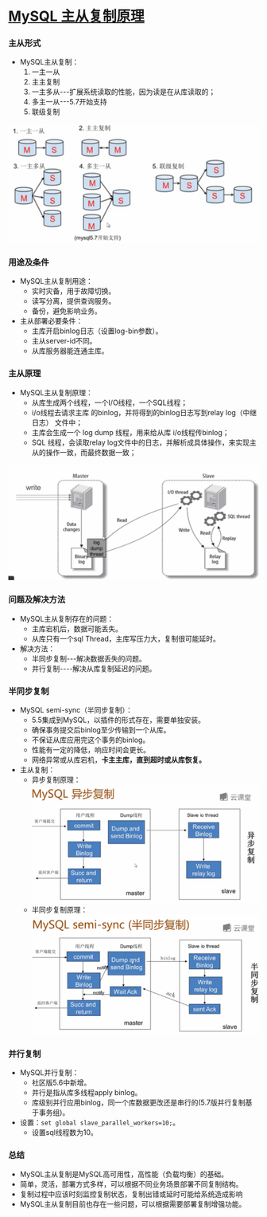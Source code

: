 # [MySQL 主从复制原理](http://www.cnblogs.com/Aiapple/p/5792939.html)

### 主从形式

- MySQL主从复制：
  1. 一主一从
  2. 主主复制
  3. 一主多从---扩展系统读取的性能，因为读是在从库读取的；
  4. 多主一从---5.7开始支持
  5. 联级复制

![](img/3.png?raw=true)

### 用途及条件

- MySQL主从复制用途：
  - 实时灾备，用于故障切换。
  - 读写分离，提供查询服务。
  - 备份，避免影响业务。
- 主从部署必要条件：
  - 主库开启binlog日志（设置log-bin参数）。
  - 主从server-id不同。
  - 从库服务器能连通主库。

### 主从原理

- MySQL主从复制原理：
  - 从库生成两个线程，一个I/O线程，一个SQL线程；
  - i/o线程去请求主库 的binlog，并将得到的binlog日志写到relay log（中继日志） 文件中；
  - 主库会生成一个 log dump 线程，用来给从库 i/o线程传binlog；
  - SQL 线程，会读取relay log文件中的日志，并解析成具体操作，来实现主从的操作一致，而最终数据一致；

![](img/4.png?raw=true)

### 问题及解决方法

- MySQL主从复制存在的问题：
  - 主库宕机后，数据可能丢失。
  - 从库只有一个sql Thread，主库写压力大，复制很可能延时。
- 解决方法：
  - 半同步复制---解决数据丢失的问题。
  - 并行复制----解决从库复制延迟的问题。

### 半同步复制

- MySQL semi-sync（半同步复制）：
  - 5.5集成到MySQL，以插件的形式存在，需要单独安装。
  - 确保事务提交后binlog至少传输到一个从库。
  - 不保证从库应用完这个事务的binlog。
  - 性能有一定的降低，响应时间会更长。
  - 网络异常或从库宕机，**卡主主库，直到超时或从库恢复。**
- 主从复制：
  - 异步复制原理：![5](img\5.png)
  - 半同步复制原理：![6](img\6.png)

### 并行复制

- MySQL并行复制：
  - 社区版5.6中新增。
  - 并行是指从库多线程apply binlog。
  - 库级别并行应用binlog，同一个库数据更改还是串行的(5.7版并行复制基于事务组)。
- 设置：`set global slave_parallel_workers=10;`。
  - 设置sql线程数为10。

### 总结

- MySQL主从复制是MySQL高可用性，高性能（负载均衡）的基础。
- 简单，灵活，部署方式多样，可以根据不同业务场景部署不同复制结构。
- 复制过程中应该时刻监控复制状态，复制出错或延时可能给系统造成影响
- MySQL主从复制目前也存在一些问题，可以根据需要部署复制增强功能。
